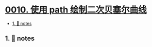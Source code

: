 # [0010. 使用 path 绘制二次贝塞尔曲线](https://github.com/Tdahuyou/svg/tree/main/0010.%20%E4%BD%BF%E7%94%A8%20path%20%E7%BB%98%E5%88%B6%E4%BA%8C%E6%AC%A1%E8%B4%9D%E5%A1%9E%E5%B0%94%E6%9B%B2%E7%BA%BF)

<!-- region:toc -->
- [1. 📒 notes](#1--notes)
<!-- endregion:toc -->

## 1. 📒 notes


